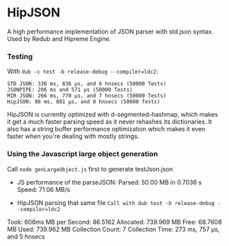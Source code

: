 # HipJSON

A high performance implementation of JSON parser with std.json syntax. Used by Redub and Hipreme Engine.


### Testing

With `dub -c test -b release-debug --compiler=ldc2`:
```
STD JSON: 336 ms, 836 μs, and 6 hnsecs (50000 Tests)
JSONPIPE: 206 ms and 571 μs (50000 Tests)
MIR JSON: 266 ms, 770 μs, and 7 hnsecs (50000 Tests)
HipJSON: 86 ms, 881 μs, and 8 hnsecs (50000 Tests)
```

HipJSON is currently optimized with d-segmented-hashmap, which makes it get a much faster parsing speed as it never rehashes its dictionaries.
It also has a string buffer performance optimization which makes it even faster when you're dealing with mostly strings.


### Using the Javascript large object generation

Call `node genLargeObject.js` first to generate testJson.json
- JS performance of the parseJSON:
Parsed: 50.00 MB in 0.7036 s
Speed: 71.06 MB/s

- HipJSON parsing that same file
`Call with dub test -b release-debug --compiler=ldc2`

Took: 606ms
MB per Second: 86.5162
Allocated: 739.969 MB
Free: 68.7608 MB
Used: 739.962 MB
Collection Count: 7
Collection Time: 273 ms, 757 μs, and 5 hnsecs